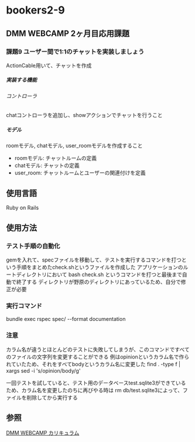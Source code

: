 # bookers2-9
## DMM WEBCAMP 2ヶ月目応用課題

### 課題9 ユーザー間で1:1のチャットを実装しましょう
ActionCable用いて、チャットを作成
##### 実装する機能
###### コントローラ
chatコントローラを追加し、showアクションでチャットを行うこと
##### モデル
roomモデル, chatモデル, user_roomモデルを作成すること
* roomモデル: チャットルームの定義
* chatモデル: チャットの定義
* user_room: チャットルームとユーザーの関連付けを定義

## 使用言語
Ruby on Rails

## 使用方法
### テスト手順の自動化
gemを入れて、specファイルを移動して、テストを実行するコマンドを打つという手順をまとめたcheck.shというファイルを作成した
アプリケーションのルートディレクトリにおいて
bash check.sh
というコマンドを打つと最後まで自動で終了する
ディレクトリが野原のディレクトリにあっているため、自分で修正が必要

### 実行コマンド
bundle exec rspec spec/ --format documentation

### 注意
カラム名が違うとほとんどのテストに失敗してしまうが、このコマンドですべてのファイルの文字列を変更することができる
例はopinionというカラム名で作られていたため、それをすべてbodyというカラム名に変更した
find . -type f | xargs sed -i 's/opinion/body/g'

一回テストを試していると、テスト用のデータベースtest.sqlite3ができているため、カラム名を変更したのちに再びやる時は
rm db/test.sqlite3によって、ファイルを削除してから実行する


## 参照
[DMM WEBCAMP カリキュラム](https://web-camp.online/lesson/curriculums)
